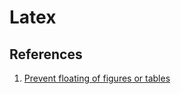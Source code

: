 # Latex

## References

1. [Prevent floating of figures or tables](http://texblog.net/latex-archive/uncategorized/prevent-floating-image-figure-table/)

